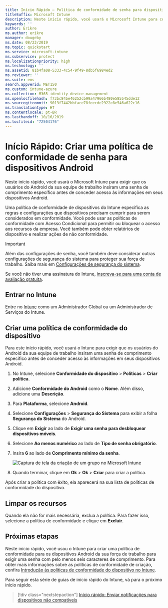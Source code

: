 ```yaml
---
title: Início Rápido – Política de conformidade de senha para dispositivos Android
titleSuffix: Microsoft Intune
description: Neste início rápido, você usará o Microsoft Intune para configurar um comprimento de senha obrigatório para dispositivos Android.
keywords: ''
author: Erikre
ms.author: erikre
manager: dougeby
ms.date: 08/23/2019
ms.topic: quickstart
ms.service: microsoft-intune
ms.subservice: protect
ms.localizationpriority: high
ms.technology: ''
ms.assetid: 81b4fa08-5333-4c54-9f49-8db5f6984ed2
ms.reviewer: ''
ms.suite: ems
search.appverid: MET150
ms.custom: intune-azure
ms.collection: M365-identity-device-management
ms.openlocfilehash: f73bc84be46252cb99a47966b480e585545dde12
ms.sourcegitcommit: 9013f7442bbface78feecde2922e8e546a622c16
ms.translationtype: HT
ms.contentlocale: pt-BR
ms.lasthandoff: 10/16/2019
ms.locfileid: "72504176"
---
```

# <a name="quickstart-create-a-password-compliance-policy-for-android-devices"></a>Início Rápido: Criar uma política de conformidade de senha para dispositivos Android

Neste início rápido, você usará o Microsoft Intune para exigir que os usuários do Android da sua equipe de trabalho insiram uma senha de comprimento específico antes de conceder acesso às informações em seus dispositivos Android. 

Uma política de conformidade de dispositivos do Intune especifica as regras e configurações que dispositivos precisam cumprir para serem considerados em conformidade. Você pode usar as políticas de conformidade com Acesso Condicional para permitir ou bloquear o acesso aos recursos da empresa. Você também pode obter relatórios de dispositivo e realizar ações de não conformidade.

> [!IMPORTANT]
> Além das configurações de senha, você também deve considerar outras configurações de segurança do sistema para proteger sua força de trabalho. Saiba mais em [Configurações de segurança do sistema](compliance-policy-create-android-for-work.md).

Se você não tiver uma assinatura do Intune, [inscreva-se para uma conta de avaliação gratuita](../fundamentals/free-trial-sign-up.md).

## <a name="sign-in-to-intune"></a>Entrar no Intune

Entre no [Intune](https://aka.ms/intuneportal) como um Administrador Global ou um Administrador de Serviços do Intune. 

## <a name="create-a-device-compliance-policy"></a>Criar uma política de conformidade do dispositivo

Para este início rápido, você usará o Intune para exigir que os usuários do Android da sua equipe de trabalho insiram uma senha de comprimento específico antes de conceder acesso às informações em seus dispositivos Android.

1. No Intune, selecione **Conformidade do dispositivo** > **Políticas** > **Criar política**.
2. Adicione **Conformidade do Android** como o **Nome**. Além disso, adicione uma **Descrição**.
3. Para **Plataforma**, selecione **Android**. 
4. Selecione **Configurações** > **Segurança do Sistema** para exibir a folha **Segurança do Sistema** do Android.
5. Clique em **Exigir** ao lado de **Exigir uma senha para desbloquear dispositivos móveis**.
6. Selecione **Ao menos numérico** ao lado de **Tipo de senha obrigatório**.
7. Insira **6** ao lado de **Comprimento mínimo da senha**. 

    ![Captura de tela da criação de um grupo no Microsoft Intune](./media/quickstart-set-password-length-android/quickstart-set-password-length-android-01.png)

7. Quando terminar, clique em **Ok** > **Ok** > **Criar** para criar a política.

Após criar a política com êxito, ela aparecerá na sua lista de políticas de conformidade do dispositivo. 

## <a name="clean-up-resources"></a>Limpar os recursos

Quando ela não for mais necessária, exclua a política. Para fazer isso, selecione a política de conformidade e clique em **Excluir**.

## <a name="next-steps"></a>Próximas etapas

Neste início rápido, você usou o Intune para criar uma política de conformidade para os dispositivos Android da sua força de trabalho para exigir uma senha com pelo menos seis caracteres de comprimento. Para obter mais informações sobre as políticas de conformidade de criação, confira [Introdução às políticas de conformidade do dispositivo no Intune](device-compliance-get-started.md).

Para seguir esta série de guias de início rápido do Intune, vá para o próximo início rápido.

> [!div class="nextstepaction"]
> [Início rápido: Enviar notificações para dispositivos não compatíveis](../quickstart-send-notification.md)
